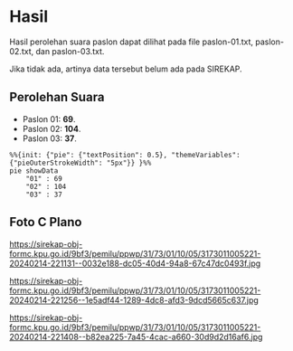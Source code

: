 # Hasil

Hasil perolehan suara paslon dapat dilihat pada file paslon-01.txt, paslon-02.txt, dan paslon-03.txt.

Jika tidak ada, artinya data tersebut belum ada pada SIREKAP.

## Perolehan Suara

 * Paslon 01: **69**.
 * Paslon 02: **104**.
 * Paslon 03: **37**.

```mermaid
%%{init: {"pie": {"textPosition": 0.5}, "themeVariables": {"pieOuterStrokeWidth": "5px"}} }%%
pie showData
    "01" : 69
    "02" : 104
    "03" : 37
```
## Foto C Plano

https://sirekap-obj-formc.kpu.go.id/9bf3/pemilu/ppwp/31/73/01/10/05/3173011005221-20240214-221131--0032e188-dc05-40d4-94a8-67c47dc0493f.jpg

https://sirekap-obj-formc.kpu.go.id/9bf3/pemilu/ppwp/31/73/01/10/05/3173011005221-20240214-221256--1e5adf44-1289-4dc8-afd3-9dcd5665c637.jpg

https://sirekap-obj-formc.kpu.go.id/9bf3/pemilu/ppwp/31/73/01/10/05/3173011005221-20240214-221408--b82ea225-7a45-4cac-a660-30d9d2d16af6.jpg
